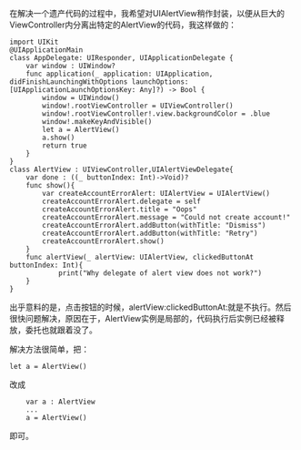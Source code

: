 在解决一个遗产代码的过程中，我希望对UIAlertView稍作封装，以便从巨大的ViewController内分离出特定的AlertView的代码，我这样做的：

    import UIKit
    @UIApplicationMain
    class AppDelegate: UIResponder, UIApplicationDelegate {
        var window : UIWindow?
        func application(_ application: UIApplication, didFinishLaunchingWithOptions launchOptions: [UIApplicationLaunchOptionsKey: Any]?) -> Bool {
            window = UIWindow()
            window!.rootViewController = UIViewController()
            window!.rootViewController!.view.backgroundColor = .blue
            window!.makeKeyAndVisible()
            let a = AlertView()
            a.show()
            return true
        }
    }
    class AlertView : UIViewController,UIAlertViewDelegate{
        var done : ((_ buttonIndex: Int)->Void)?
        func show(){
            var createAccountErrorAlert: UIAlertView = UIAlertView()
            createAccountErrorAlert.delegate = self
            createAccountErrorAlert.title = "Oops"
            createAccountErrorAlert.message = "Could not create account!"
            createAccountErrorAlert.addButton(withTitle: "Dismiss")
            createAccountErrorAlert.addButton(withTitle: "Retry")
            createAccountErrorAlert.show()
        }
        func alertView(_ alertView: UIAlertView, clickedButtonAt buttonIndex: Int){
                print("Why delegate of alert view does not work?")
        }
    }
出乎意料的是，点击按钮的时候，alertView:clickedButtonAt:就是不执行。然后很快问题解决，原因在于，AlertView实例是局部的，代码执行后实例已经被释放，委托也就跟着没了。

解决方法很简单，把：
    
    let a = AlertView()
    
改成

        var a : AlertView
        ...
        a = AlertView()
即可。
